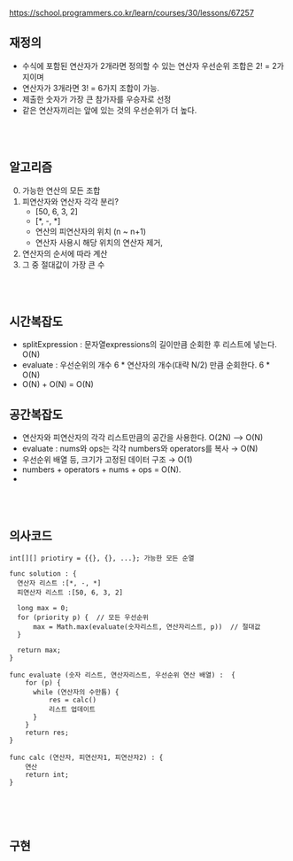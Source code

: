 https://school.programmers.co.kr/learn/courses/30/lessons/67257

## 재정의
- 수식에 포함된 연산자가 2개라면 정의할 수 있는 연산자 우선순위 조합은 2! = 2가지이며
- 연산자가 3개라면 3! = 6가지 조합이 가능.
- 제출한 숫자가 가장 큰 참가자를 우승자로 선정
- 같은 연산자끼리는 앞에 있는 것의 우선순위가 더 높다.

<br><br>

## 알고리즘
0. 가능한 연산의 모든 조합
1. 피연산자와 연산자 각각 분리?
   - [50, 6, 3, 2]
   - [*, -, *]
   - 연산의 피연산자의 위치 (n ~ n+1)
   - 연산자 사용시 해당 위치의 연산자 제거,
2. 연산자의 순서에 따라 계산 
3. 그 중 절대값이 가장 큰 수 


<br><br>

## 시간복잡도
- splitExpression : 문자열expressions의 길이만큼 순회한 후 리스트에 넣는다. O(N)
- evaluate : 우선순위의 개수 6 * 연산자의 개수(대략 N/2) 만큼 순회한다. 6 * O(N)
- O(N) + O(N) = O(N)

## 공간복잡도
- 연산자와 피연산자의 각각 리스트만큼의 공간을 사용한다. O(2N) --> O(N)
- evaluate : nums와 ops는 각각 numbers와 operators를 복사 → O(N)
- 우선순위 배열 등, 크기가 고정된 데이터 구조 → O(1)
- numbers + operators + nums + ops = O(N).
- 
<br><br>

## 의사코드
```
int[][] priotiry = {{}, {}, ...}; 가능한 모든 순열

func solution : {
  연산자 리스트 :[*, -, *]
  피연산자 리스트 :[50, 6, 3, 2]

  long max = 0;
  for (priority p) {  // 모든 우선순위
      max = Math.max(evaluate(숫자리스트, 연산자리스트, p))  // 절대값
  }

  return max;
}

func evaluate (숫자 리스트, 연산자리스트, 우선순위 연산 배열) :  {
    for (p) {
      while (연산자의 수만틈) {
          res = calc()
          리스트 업데이트
      }
    }
    return res;
}

func calc (연산자, 피연산자1, 피연산자2) : {
    연산
    return int;
}


```




<br><br>


## 구현





